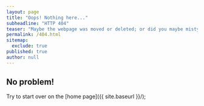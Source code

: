 ```yaml
---
layout: page
title: "Oops! Nothing here..."
subheadline: "HTTP 404"
teaser: "Maybe the webpage was moved or deleted; or did you maybe mistype the link?"
permalink: /404.html
sitemap: 
  exclude: true
published: true
author: null
---
```


## No problem!

Try to start over on the [home page]({{ site.baseurl }}/);
